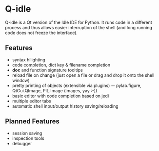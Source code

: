 # Q-idle #

Q-idle is a Qt version of the Idle IDE for Python.
It runs code in a different process and thus allows easier interruption
of the shell (and long running code does not freeze the interface).

## Features ##

  - syntax hilighting
  - code completion, dict key & filename completion
  - __doc__ and function signature tooltips
  - reload file on change (just open a file or drag and drop it onto the shell window)
  - pretty printing of objects (extensible via plugins)
    -- pylab.figure, QtGui.QImage, PIL.Image (images, yay :-))
  - basic editor with code completion based on jedi
  - multiple editor tabs
  - automatic shell input/output history saving/reloading

## Planned Features ##

  - session saving
  - inspection tools
  - debugger


